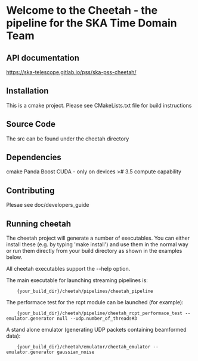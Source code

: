 # Welcome to the Cheetah - the pipeline for the SKA Time Domain Team

## API documentation 

https://ska-telescope.gitlab.io/pss/ska-pss-cheetah/

## Installation
This is a cmake project. Please see CMakeLists.txt file for build instructions

## Source Code
The src can be found under the cheetah directory

## Dependencies
cmake
Panda
Boost
CUDA - only on devices ># 3.5 compute capability

## Contributing
Plesae see doc/developers_guide

## Running cheetah

The cheetah project will generate a number of executables.
You can either install these (e.g. by typing 'make install') and use them in the normal way
or run them directly from your build directory as shown in the examples below. 

All cheetah executables support the --help option.

The main executable for launching streaming pipelines is:

        {your_build_dir}/cheetah/pipelines/cheetah_pipeline

The performace test for the rcpt module can be launched (for example):

        {your_build_dir}/cheetah/pipeline/cheetah_rcpt_performace_test --emulator.generator null --udp.number_of_threads#3

A stand alone emulator (generating UDP packets containing beamformed data):

        {your_build_dir}/cheetah/emulator/cheetah_emulator --emulator.generator gaussian_noise
